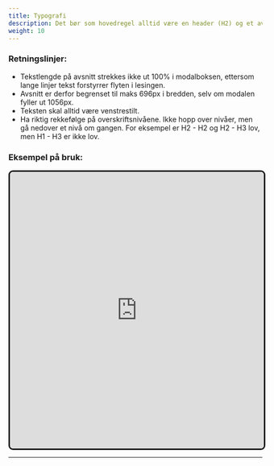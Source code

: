 ```yaml
---
title: Typografi
description: Det bør som hovedregel alltid være en header (H2) og et avsnitt i starten på en skjamaside for å oppsummere brukerens oppgave.
weight: 10
---
```


### Retningslinjer:
- Tekstlengde på avsnitt strekkes ikke ut 100% i modalboksen, ettersom lange linjer tekst forstyrrer flyten i lesingen. 
- Avsnitt er derfor begrenset til maks 696px i bredden, selv om modalen fyller ut 1056px. 
- Teksten skal alltid være venstrestilt. 
- Ha riktig rekkefølge på overskriftsnivåene. Ikke hopp over nivåer, men gå nedover et nivå om gangen. For eksempel er H2 - H2 og H2 - H3 lov, men H1 - H3 er ikke lov.

### Eksempel på bruk:

<iframe style="border: 3px solid rgb(0 0 0 / 90%);border-radius: 9px;" width="100%" height="550" src="https://embed.figma.com/proto/b2w3PuS5c0w8vVU3z8KOwp/Altinn-Studio-Komponenter?page-id=7704%3A42723&node-id=8021-82726&node-type=frame&viewport=590%2C727%2C0.2&scaling=scale-down&content-scaling=fixed&embed-host=share" allowfullscreen></iframe>

---
